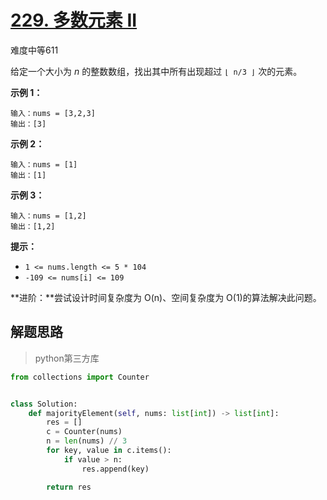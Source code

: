 # [229. 多数元素 II](https://leetcode.cn/problems/majority-element-ii/)

难度中等611

给定一个大小为 *n* 的整数数组，找出其中所有出现超过 `⌊ n/3 ⌋` 次的元素。

 

**示例 1：**

```
输入：nums = [3,2,3]
输出：[3]
```

**示例 2：**

```
输入：nums = [1]
输出：[1]
```

**示例 3：**

```
输入：nums = [1,2]
输出：[1,2]
```

 

**提示：**

- `1 <= nums.length <= 5 * 104`
- `-109 <= nums[i] <= 109`

 

**进阶：**尝试设计时间复杂度为 O(n)、空间复杂度为 O(1)的算法解决此问题。



## 解题思路

> python第三方库

```python
from collections import Counter


class Solution:
    def majorityElement(self, nums: list[int]) -> list[int]:
        res = []
        c = Counter(nums)
        n = len(nums) // 3
        for key, value in c.items():
            if value > n:
                res.append(key)

        return res
```

